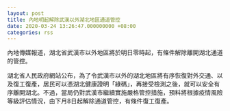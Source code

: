 ```yaml
---
layout: post
title: 內地明起解除武漢以外湖北地區通道管控
date: 2020-03-24 13:26:47.000000000 +08:00
categories: rss
---
```


內地傳媒報道，湖北省武漢市以外地區將於明日零時起，有條件解除離開湖北通道的管控。

湖北省人民政府網站公布，為了令武漢市以外的湖北地區將有序恢復對外交通、以及復工復產，居民可以憑湖北健康證明「綠碼」，再接受檢測之後，就可以安全有序離開湖北。不過，當局仍對武漢市繼續實施嚴格管控措施，預料將根據疫情風險等級評估情況，由下月8日起解除通道管控，有條件復工復產。
